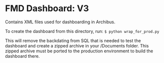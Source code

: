 # FMD Dashboard: V3
Contains XML files used for dashboarding in Archibus.

To create the dashboard from this directory, run:
    ```
    $ python wrap_for_prod.py
    ```

This will remove the backdating from SQL that is needed to test the dashboard and create a zipped archive in your /Documents folder. This zipped archive must be ported to the production environment to build the dashboard there. 

